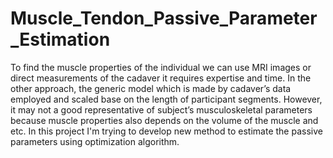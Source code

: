 # Muscle_Tendon_Passive_Parameter_Estimation
To find the muscle properties of the individual we can use MRI images or direct measurements of the cadaver it requires expertise and time. In the other approach, the generic model which is made by cadaver’s data employed and scaled base on the length of participant segments. However, it may not a good representative of subject’s musculoskeletal parameters because muscle properties also depends on the volume of the muscle and etc. In this project I'm trying to develop new method to estimate the passive parameters using optimization algorithm.   
